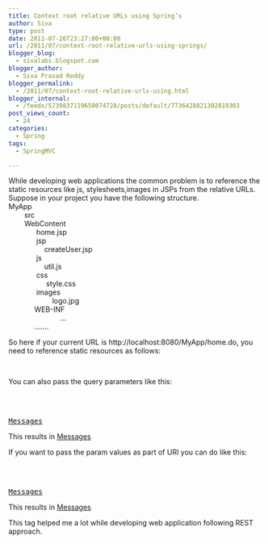 ```yaml
---
title: Context root relative URLs using Spring’s
author: Siva
type: post
date: 2011-07-26T23:27:00+00:00
url: /2011/07/context-root-relative-urls-using-springs/
blogger_blog:
  - sivalabs.blogspot.com
blogger_author:
  - Siva Prasad Reddy
blogger_permalink:
  - /2011/07/context-root-relative-urls-using.html
blogger_internal:
  - /feeds/5739837119650074728/posts/default/7736428821302819303
post_views_count:
  - 24
categories:
  - Spring
tags:
  - SpringMVC

---
```

While developing web applications the common problem is to reference the static resources like js, stylesheets,images in JSPs from the relative URLs.  
Suppose in your project you have the following structure.  
MyApp  
&nbsp;&nbsp;&nbsp;&nbsp;&nbsp;&nbsp;&nbsp; src  
&nbsp;&nbsp;&nbsp;&nbsp;&nbsp;&nbsp;&nbsp; WebContent  
&nbsp; &nbsp; &nbsp; &nbsp; &nbsp; &nbsp; &nbsp; home.jsp  
&nbsp; &nbsp; &nbsp; &nbsp; &nbsp; &nbsp; &nbsp; jsp  
&nbsp;&nbsp;&nbsp;&nbsp;&nbsp;&nbsp;&nbsp;&nbsp;&nbsp;&nbsp;&nbsp;&nbsp;&nbsp;&nbsp;&nbsp;&nbsp;&nbsp; createUser.jsp  
&nbsp;&nbsp;&nbsp;&nbsp;&nbsp;&nbsp;&nbsp;&nbsp;&nbsp;&nbsp;&nbsp;&nbsp;&nbsp; js  
&nbsp;&nbsp;&nbsp;&nbsp;&nbsp;&nbsp;&nbsp;&nbsp;&nbsp;&nbsp;&nbsp;&nbsp;&nbsp;&nbsp;&nbsp;&nbsp;&nbsp; util.js  
&nbsp;&nbsp;&nbsp;&nbsp;&nbsp;&nbsp;&nbsp;&nbsp;&nbsp;&nbsp;&nbsp;&nbsp;&nbsp; css  
&nbsp;&nbsp;&nbsp;&nbsp;&nbsp;&nbsp;&nbsp;&nbsp;&nbsp;&nbsp;&nbsp;&nbsp;&nbsp;&nbsp;&nbsp;&nbsp;&nbsp;&nbsp; style.css  
&nbsp; &nbsp; &nbsp; &nbsp; &nbsp; &nbsp; &nbsp; images  
&nbsp;&nbsp;&nbsp;&nbsp;&nbsp;&nbsp;&nbsp;&nbsp;&nbsp;&nbsp;&nbsp;&nbsp;&nbsp;&nbsp;&nbsp;&nbsp;&nbsp;&nbsp;&nbsp;&nbsp;&nbsp; logo.jpg  
&nbsp; &nbsp; &nbsp; &nbsp; &nbsp; &nbsp;&nbsp; WEB-INF  
&nbsp;&nbsp; &nbsp; &nbsp; &nbsp; &nbsp; &nbsp; &nbsp; &nbsp; &nbsp; &nbsp; &nbsp; &nbsp;&nbsp; &#8230;  
&nbsp;&nbsp;&nbsp;&nbsp;&nbsp;&nbsp;&nbsp;&nbsp;&nbsp;&nbsp;&nbsp;&nbsp; &#8230;&#8230;.

So here if your current URL is http://localhost:8080/MyApp/home.do, you need to reference static resources as follows:

<pre><script type="text/javascript" src="js/util.js"/><br /></pre>

Suppose your current URL is http://localhost:8080/MyApp/jsp/createUser.do, you need to reference static resources as follows:

<pre><script type="text/javascript" src="../js/util.js"/><br /></pre>

This becomes messy to reference the static resources like this.

Spring framewrok is providing a custom tag <spring:url> to resolve this issue.  
<spring:url> tag resolves the path from context root. So you can always give the path for static resources from context root irrespective of current URL.

<pre><%@taglib uri="http://www.springframework.org/tags" prefix="spring"%><br /><script type="text/javascript" src='<spring:url value="/js/ajax.js" htmlEscape="true"/>'></script><br /></pre>

You can also pass the query parameters like this:

<pre><s:url value="/messages/" var="messages_url" htmlEscape="true"><br /><s:param name="name" value="siva"></s:param><br /></s:url><br /><a href="${messages_url}">Messages</a><br /></pre>

This results in <a href="/MyApp/messages/?name=siva">Messages</a>

If you want to pass the param values as part of URI you can do like this:

<pre><s:url value="/messages/{name}" var="messages_url" htmlEscape="true"><br /><s:param name="name" value="siva"></s:param><br /></s:url><br /><a href="${messages_url}">Messages</a><br /></pre>

This results in <a href="/MyApp/messages/siva">Messages</a>

This tag helped me a lot while developing web application following REST approach.
